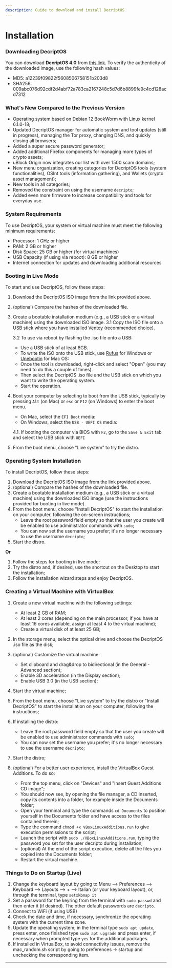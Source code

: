 ```yaml
---
description: Guide to download and install DecriptOS
---
```


# Installation

### Downloading DecriptOS

You can download **DecriptOS 4.0** from [this link](https://e.pcloud.link/publink/show?code=XZddwnZKqsQIUYvIWJd3vHwFTlVcu0ViqVV). To verify the authenticity of the downloaded image, use the following hash values:

* MD5: a12239f09822f5608506758151b203d8
* SHA256: 009abc076d92cdf2d4abf72a783ca2167248c5d7d6b8899fe9c4cd128acd7312

### What's New Compared to the Previous Version

* Operating system based on Debian 12 BookWorm with Linux kernel 6.1.0-18;
* Updated DecriptOS manager for automatic system and tool updates (still in progress), managing the Tor proxy, changing DNS, and quickly closing all browsers;
* Added a super secure password generator;
* Added additional Firefox components for managing more types of crypto assets;
* uBlock Origin now integrates our list with over 1500 scam domains;
* New menu organization, creating categories for DecriptOS tools (system functionalities), OSInt tools (information gathering), and Wallets (crypto asset management);
* New tools in all categories;
* Removed the constraint on using the username `decripto`;
* Added even more firmware to increase compatibility and tools for everyday use.

### System Requirements

To use DecriptOS, your system or virtual machine must meet the following minimum requirements:

* Processor: 1 GHz or higher
* RAM: 2 GB or higher
* Disk Space: 25 GB or higher (for virtual machines)
* USB Capacity (if using via reboot): 8 GB or higher
* Internet connection for updates and downloading additional resources

### Booting in Live Mode

To start and use DecriptOS, follow these steps:

1. Download the DecriptOS ISO image from the link provided above.
2. (optional) Compare the hashes of the downloaded file.
3.  Create a bootable installation medium (e.g., a USB stick or a virtual machine) using the downloaded ISO image. 3.1 Copy the ISO file onto a USB stick where you have installed [Ventoy](https://www.ventoy.net/en/index.html) (recommended choice).

    3.2 To use via reboot by flashing the .iso file onto a USB:

    * Use a USB stick of at least 8GB.
    * To write the ISO onto the USB stick, use [Rufus](https://rufus.ie/it/) for Windows or [Unebootin](https://unetbootin.github.io/) for Mac OS:
    * Once the tool is downloaded, right-click and select "Open" (you may need to do this a couple of times).
    * Then select the DecriptOS .iso file and the USB stick on which you want to write the operating system.
    * Start the operation.
4.  Boot your computer by selecting to boot from the USB stick, typically by pressing `Alt` (on Mac) or `esc` or `F12` (on Windows) to enter the boot menu.

    * On Mac, select the `EFI Boot` media:
    * On Windows, select the `USB - UEFI OS` media:

    4.1. If booting the computer via BIOS with `F2`, go to the `Save & Exit` tab and select the USB stick with `UEFI`
5. From the boot menu, choose "Live system" to try the distro.

### Operating System Installation

To install DecriptOS, follow these steps:

1. Download the DecriptOS ISO image from the link provided above.
2. (optional) Compare the hashes of the downloaded file.
3. Create a bootable installation medium (e.g., a USB stick or a virtual machine) using the downloaded ISO image (use the instructions provided for booting in live mode).
4. From the boot menu, choose "Install DecriptOS" to start the installation on your computer, following the on-screen instructions;
   * Leave the root password field empty so that the user you create will be enabled to use administrator commands with `sudo`;
   * You can now set the username you prefer; it's no longer necessary to use the username `decripto`;
5. Start the distro.

**Or**

1. Follow the steps for booting in live mode;
2. Try the distro and, if desired, use the shortcut on the Desktop to start the installation;
3. Follow the installation wizard steps and enjoy DecriptOS.

### Creating a Virtual Machine with VirtualBox

1. Create a new virtual machine with the following settings:
    * At least 2 GB of RAM;
    * At least 2 cores (depending on the main processor, if you have at least 16 cores available, assign at least 4 to the virtual machine);
    * Create a virtual disk of at least 25 GB;

2. In the storage menu, select the optical drive and choose the DecriptOS .iso file as the disk;
3. (optional) Customize the virtual machine:
   * Set clipboard and drag\&drop to bidirectional (in the General - Advanced section);
   * Enable 3D acceleration (in the Display section);
   * Enable USB 3.0 (in the USB section);
4. Start the virtual machine;
5. From the boot menu, choose "Live system" to try the distro or "Install DecriptOS" to start the installation on your computer, following the instructions;
6. If installing the distro:
   * Leave the root password field empty so that the user you create will be enabled to use administrator commands with `sudo`;
   * You can now set the username you prefer; it's no longer necessary to use the username `decripto`;
7. Start the distro;
8. (optional) For a better user experience, install the VirtualBox Guest Additions. To do so:
   * From the top menu, click on "Devices" and "Insert Guest Additions CD image";
   * You should now see, by opening the file manager, a CD inserted, copy its contents into a folder, for example inside the Documents folder;
   * Open your terminal and type the commands `cd Documents` to position yourself in the Documents folder and have access to the files contained therein;
   * Type the command `chmod +x VBoxLinuxAdditions.run` to give execution permissions to the script;
   * Launch the script with `sudo ./VBoxLinuxAdditions.run`, typing the password you set for the user decripto during installation;
   * (optional) At the end of the script execution, delete all the files you copied into the Documents folder;
   * Restart the virtual machine.

### Things to Do on Startup (Live)

1. Change the keyboard layout by going to Menu --> Preferences --> Keyboard --> Layouts --> + --> Italian (or your keyboard layout), or, through the terminal, type `setxkbmap it`
2. Set a password for the keyring from the terminal with `sudo passwd` and then enter it (if desired). The other default passwords are `decripto`.
3. Connect to WiFi (if using USB)
4. Check the date and time, if necessary, synchronize the operating system with the current time zone.
5. Update the operating system; in the terminal type `sudo apt update`, press enter, once finished type `sudo apt upgrade` and press enter, if necessary when prompted type `yes` for the additional packages.
6. If installed in VirtualBox, to avoid connectivity issues, remove the mac\_random.sh script by going to preferences -> startup and unchecking the corresponding item.

***
